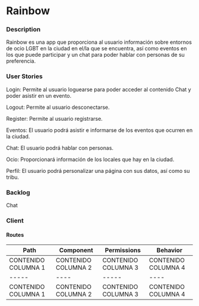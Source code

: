 # Rainbow

### Description
Rainbow es una app que proporciona al usuario información sobre entornos de ocio LGBT en la ciudad en el/la que se encuentra, así como eventos en los que puede participar y un chat para poder hablar con personas de su preferencia.


### User Stories
Login: Permite al usuario loguearse para poder acceder al contenido Chat y poder asistir en un evento.

Logout: Permite al usuario desconectarse.

Register: Permite al usuario registrarse.

Eventos: El usuario podrá asistir e informarse de los eventos que ocurren en la ciudad.

Chat: El usuario podrá hablar con personas.

Ocio: Proporcionará información de los locales que hay en la ciudad.

Perfil: El usuario podrá personalizar una página con sus datos, así como su tribu.


### Backlog
Chat


### Client
#### Routes

| Path| Component| Permissions| Behavior|
| ----- | ---- | ----- | ---- |
| CONTENIDO COLUMNA 1 | CONTENIDO COLUMNA 2 | CONTENIDO COLUMNA 3 | CONTENIDO COLUMNA 4 |
| ----- | ---- | ----- | ---- |
| CONTENIDO COLUMNA 1 | CONTENIDO COLUMNA 2 | CONTENIDO COLUMNA 3 | CONTENIDO COLUMNA 4 |